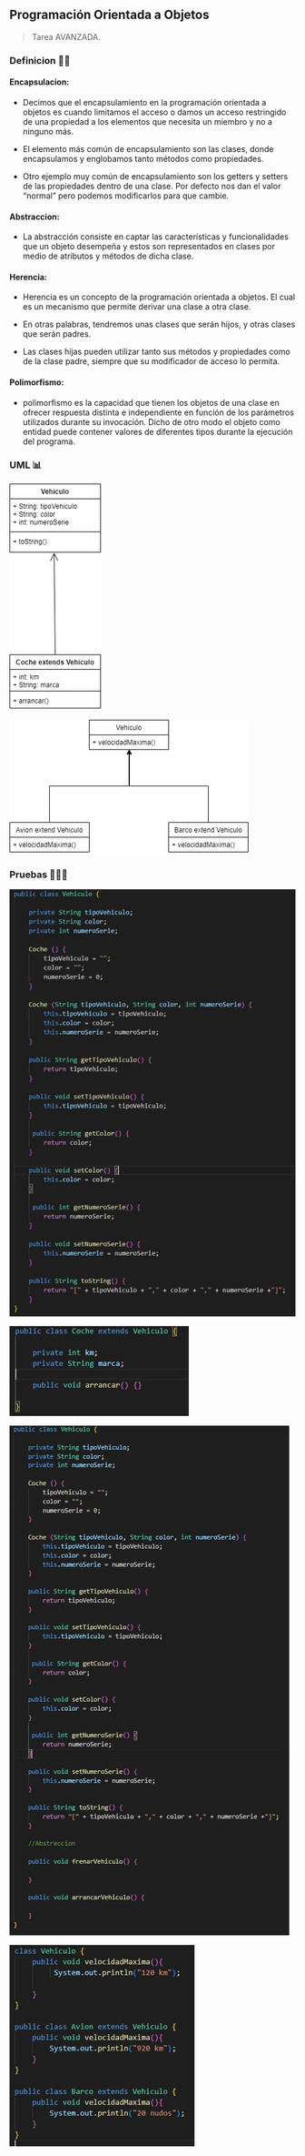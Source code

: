## Programación Orientada a Objetos

> Tarea AVANZADA.

### Definicion 👨‍🏫

#### Encapsulacion:

- Decimos que el encapsulamiento en la programación orientada a objetos es cuando limitamos el acceso
o damos un acceso restringido de una propiedad a los elementos que necesita un miembro y no a ninguno más.

- El elemento más común de encapsulamiento son las clases, donde encapsulamos y englobamos tanto métodos como
propiedades.

- Otro ejemplo muy común de encapsulamiento son los getters y setters de las propiedades dentro de una clase. Por defecto nos
dan el valor “normal” pero podemos modificarlos para que cambie.


#### Abstraccion:

- La abstracción consiste en captar las características y funcionalidades que un objeto desempeña y estos son representados
en clases por medio de atributos y métodos de dicha clase.

#### Herencia:

- Herencia es un concepto de la programación orientada a objetos. El cual es un mecanismo que permite
derivar una clase a otra clase.

- En otras palabras, tendremos unas clases que serán hijos, y otras clases que serán padres.

- Las clases hijas pueden utilizar tanto sus métodos y propiedades como de la clase padre, siempre que
su modificador de acceso lo permita.

#### Polimorfismo:

- polimorfismo es la capacidad que tienen los objetos de una clase en ofrecer respuesta distinta e independiente en función
de los parámetros utilizados durante su invocación. Dicho de otro modo el objeto como entidad puede contener valores de diferentes
tipos durante la ejecución del programa.


### UML 📊



![UML](Imagenes/UML1.png)



![UML](Imagenes/UML2.png)

### Pruebas 👨🏻‍💻



![Java](Imagenes/Prueba1.JPG)



![Java](Imagenes/Prueba2.JPG)



![Java](Imagenes/Prueba3.JPG)



![Java](Imagenes/Prueba4.JPG)